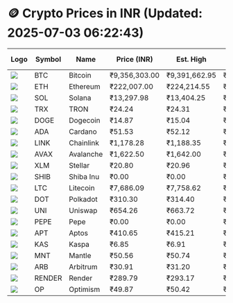 # 🪙 Crypto Prices in INR (Updated: 2025-07-03 06:22:43)

| Logo | Symbol | Name       | Price (INR) | Est. High | Est. Low | Gross Profit | Fees | Net Profit | ROI % |
|------|--------|------------|-------------|-----------|----------|---------------|------|-------------|--------|
| ![](https://coin-images.coingecko.com/coins/images/1/large/bitcoin.png?1696501400) | BTC    | Bitcoin    | ₹9,356,303.00 | ₹9,391,662.95 | ₹9,320,943.05 | ₹758.72 | ₹200.00 | ₹558.72 | 0.56% |
| ![](https://coin-images.coingecko.com/coins/images/279/large/ethereum.png?1696501628) | ETH    | Ethereum   | ₹222,007.00 | ₹224,214.55 | ₹219,799.45 | ₹2,008.69 | ₹200.00 | ₹1,808.69 | 1.81% |
| ![](https://coin-images.coingecko.com/coins/images/4128/large/solana.png?1718769756) | SOL    | Solana     | ₹13,297.98 | ₹13,404.25 | ₹13,191.71 | ₹1,611.17 | ₹200.00 | ₹1,411.17 | 1.41% |
| ![](https://coin-images.coingecko.com/coins/images/1094/large/tron-logo.png?1696502193) | TRX    | TRON       | ₹24.24 | ₹24.31 | ₹24.17 | ₹570.93 | ₹200.00 | ₹370.93 | 0.37% |
| ![](https://coin-images.coingecko.com/coins/images/5/large/dogecoin.png?1696501409) | DOGE   | Dogecoin   | ₹14.87 | ₹15.04 | ₹14.70 | ₹2,347.34 | ₹200.00 | ₹2,147.34 | 2.15% |
| ![](https://coin-images.coingecko.com/coins/images/975/large/cardano.png?1696502090) | ADA    | Cardano    | ₹51.53 | ₹52.12 | ₹50.94 | ₹2,302.55 | ₹200.00 | ₹2,102.55 | 2.10% |
| ![](https://coin-images.coingecko.com/coins/images/877/large/chainlink-new-logo.png?1696502009) | LINK   | Chainlink  | ₹1,178.28 | ₹1,188.35 | ₹1,168.21 | ₹1,723.14 | ₹200.00 | ₹1,523.14 | 1.52% |
| ![](https://coin-images.coingecko.com/coins/images/12559/large/Avalanche_Circle_RedWhite_Trans.png?1696512369) | AVAX   | Avalanche  | ₹1,622.50 | ₹1,642.00 | ₹1,603.00 | ₹2,433.32 | ₹200.00 | ₹2,233.32 | 2.23% |
| ![](https://coin-images.coingecko.com/coins/images/100/large/fmpFRHHQ_400x400.jpg?1735231350) | XLM    | Stellar    | ₹20.80 | ₹20.96 | ₹20.64 | ₹1,569.92 | ₹200.00 | ₹1,369.92 | 1.37% |
| ![](https://coin-images.coingecko.com/coins/images/11939/large/shiba.png?1696511800) | SHIB   | Shiba Inu  | ₹0.00 | ₹0.00 | ₹0.00 | ₹1,864.02 | ₹200.00 | ₹1,664.02 | 1.66% |
| ![](https://coin-images.coingecko.com/coins/images/2/large/litecoin.png?1696501400) | LTC    | Litecoin   | ₹7,686.09 | ₹7,758.62 | ₹7,613.56 | ₹1,905.31 | ₹200.00 | ₹1,705.31 | 1.71% |
| ![](https://coin-images.coingecko.com/coins/images/12171/large/polkadot.png?1696512008) | DOT    | Polkadot   | ₹310.30 | ₹314.40 | ₹306.20 | ₹2,677.66 | ₹200.00 | ₹2,477.66 | 2.48% |
| ![](https://coin-images.coingecko.com/coins/images/12504/large/uniswap-logo.png?1720676669) | UNI    | Uniswap    | ₹654.26 | ₹663.72 | ₹644.80 | ₹2,932.98 | ₹200.00 | ₹2,732.98 | 2.73% |
| ![](https://coin-images.coingecko.com/coins/images/29850/large/pepe-token.jpeg?1696528776) | PEPE   | Pepe       | ₹0.00 | ₹0.00 | ₹0.00 | ₹3,333.11 | ₹200.00 | ₹3,133.11 | 3.13% |
| ![](https://coin-images.coingecko.com/coins/images/26455/large/aptos_round.png?1696525528) | APT    | Aptos      | ₹410.65 | ₹415.21 | ₹406.09 | ₹2,245.06 | ₹200.00 | ₹2,045.06 | 2.05% |
| ![](https://coin-images.coingecko.com/coins/images/25751/large/kaspa-icon-exchanges.png?1696524837) | KAS    | Kaspa      | ₹6.85 | ₹6.91 | ₹6.79 | ₹1,901.11 | ₹200.00 | ₹1,701.11 | 1.70% |
| ![](https://coin-images.coingecko.com/coins/images/30980/large/Mantle-Logo-mark.png?1739213200) | MNT    | Mantle     | ₹50.56 | ₹50.74 | ₹50.38 | ₹714.57 | ₹200.00 | ₹514.57 | 0.51% |
| ![](https://coin-images.coingecko.com/coins/images/16547/large/arb.jpg?1721358242) | ARB    | Arbitrum   | ₹30.91 | ₹31.20 | ₹30.62 | ₹1,861.22 | ₹200.00 | ₹1,661.22 | 1.66% |
| ![](https://coin-images.coingecko.com/coins/images/11636/large/rndr.png?1696511529) | RENDER | Render     | ₹289.79 | ₹293.17 | ₹286.41 | ₹2,360.96 | ₹200.00 | ₹2,160.96 | 2.16% |
| ![](https://coin-images.coingecko.com/coins/images/25244/large/Optimism.png?1696524385) | OP     | Optimism   | ₹49.87 | ₹50.42 | ₹49.31 | ₹2,250.84 | ₹200.00 | ₹2,050.84 | 2.05% |
